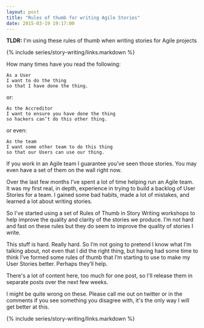 ```yaml
---
layout: post
title: "Rules of thumb for writing Agile Stories"
date: 2015-03-19 19:17:00
---
```


**TLDR:** I'm using these rules of thumb when writing stories for Agile projects

{% include series/story-writing/links.markdown %}

How many times have you read the following:

    As a User
    I want to do the thing
    so that I have done the thing.

or:

    As the Accreditor
    I want to ensure you have done the thing
    so hackers can’t do this other thing.

or even:

    As the team
    I want some other team to do this thing
    so that our Users can use our thing.

If you work in an Agile team I guarantee you’ve seen those stories. You may even
have a set of them on the wall right now.

Over the last few months I’ve spent a lot of time helping run an Agile team. It
was my first real, in depth, experience in trying to build a backlog of User
Stories for a team. I gained some bad habits, made a lot of mistakes, and
learned a lot about writing stories.

So I've started using a set of Rules of Thumb in Story Writing workshops to help
improve the quality and clarity of the stories we produce. I’m not hard and fast
on these rules but they do seem to improve the quality of stories I write.

This stuff is hard. Really hard. So I’m not going to pretend I know what I’m
talking about, not even that I did the right thing, but having had some time to
think I’ve formed some rules of thumb that I’m starting to use to make my User
Stories better. Perhaps they’ll help.

There's a lot of content here, too much for one post, so I'll release them in
separate posts over the next few weeks.

I might be quite wrong on these. Please call me out on twitter or in the
comments if you see something you disagree with, it's the only way I will get
better at this.

{% include series/story-writing/links.markdown %}
